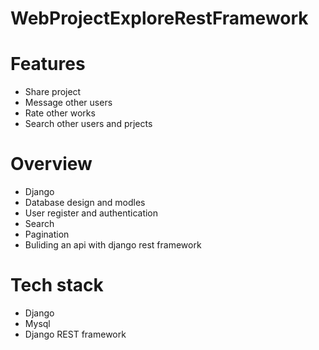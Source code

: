 # WebProjectExploreRestFramework

# Features
* Share project
* Message other users
* Rate other works
* Search other users and prjects


 # Overview
 * Django
 * Database design and modles
 * User register and authentication
 * Search
 * Pagination
 * Buliding an api with django rest framework


 # Tech stack
 * Django
 * Mysql
 * Django REST framework
 
